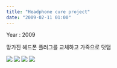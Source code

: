 ```yaml
---
title: "Headphone cure project"
date: "2009-02-11 01:00"
---
```


Year : 2009

망가진 헤드폰 플러그를 교체하고 가죽으로 덧댐

![](../photo/Headphone_cure_project-1.jpg)
![](../photo/Headphone_cure_project-2.jpg)
![](../photo/Headphone_cure_project-3.jpg)
![](../photo/Headphone_cure_project-4.jpg)